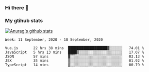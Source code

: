 ### Hi there 👋

### My gtihub stats

[![Anurag's github stats](https://github-readme-stats.vercel.app/api?username=gaozhidong)](https://github.com/gaozhidong/github-readme-stats)

<!--START_SECTION:waka-->
```text
Week: 11 September, 2020 - 18 September, 2020

Vue.js       22 hrs 38 mins  ██████████████████▓░░░░░░   74.01 % 
JavaScript   5 hrs 13 mins   ████▒░░░░░░░░░░░░░░░░░░░░   17.07 % 
JSON         57 mins         ▓░░░░░░░░░░░░░░░░░░░░░░░░   03.13 % 
JSX          35 mins         ▒░░░░░░░░░░░░░░░░░░░░░░░░   01.92 % 
TypeScript   14 mins         ▒░░░░░░░░░░░░░░░░░░░░░░░░   00.79 % 
```
<!--END_SECTION:waka-->